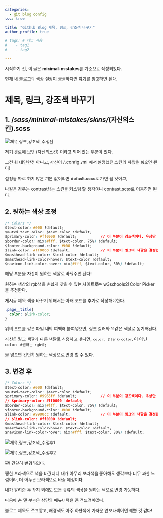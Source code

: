 ```yaml
---
categories: 
  - git blog config
toc: true

title: "Github Blog 제목, 링크, 강조색 바꾸기"
author_profile: true

# tags: # 태그 사용
#    - tag1
#    - tag2

---
```


시작하기 전, 이 글은 **minimal-mistakes**를 기준으로 작성되었다.

현재 내 블로그의 색상 설정이 궁금하다면 [여기](https://github.com/donggi9313/donggi9313.github.io/blob/master/_sass/minimal-mistakes/skins/_contrast.scss)를 참고하면 된다.

# 제목, 링크, 강조색 바꾸기

## 1. /_sass/minimal-mistakes/skins/_(자신의스킨).scss

![제목,링크,강조색_수정전](https://github.com/donggi9313/donggi9313.github.io/blob/master/assets/image/%EC%A2%8C%EC%9A%B0%EB%84%88%EB%B9%84(%ED%9B%84).png?raw=true)

저기 경로에 보면 (자신의스킨) 이라고 되어 있는 부분이 있다.

그건 뭐 대단한건 아니고, 자신이 /_config.yml 에서 설정했던 스킨의 이름을 넣으면 된다!

설정을 따로 하지 않은 기본 값이라면 default.scss로 가면 될 것이고,

나같은 경우는 contrast라는 스킨을 커스텀 할 생각이니 contrast.scss로 이동하면 된다.

## 2. 원하는 색상 조정

```css
/* Colors */
$text-color: #000 !default;
$muted-text-color: $text-color !default;
$primary-color: #ff0000 !default;           // 이 부분이 강조색이다. 우상단 메뉴, 인용문 등의 강조색.
$border-color: mix(#fff, $text-color, 75%) !default;
$footer-background-color: #000 !default;
$link-color: #ff0000 !default;              // 이 부분이 링크의 색깔을 결정한다.
$masthead-link-color: $text-color !default;
$masthead-link-color-hover: $text-color !default;
$navicon-link-color-hover: mix(#fff, $text-color, 80%) !default;
```

해당 부분을 자신이 원하는 색깔로 바꿔주면 된다!

원하는 색상의 rgb색을 손쉽게 찾을 수 있는 사이트로는 w3schools의 [Color Picker](https://www.w3schools.com/colors/colors_picker.asp) 을 추천한다.

게시글 제목 색을 바꾸기 위해서는 아래 코드를 추가로 작성해야한다.

```css
.page__title{
  color: $link-color;
}
```

위의 코드를 같은 파일 내의 여백에 붙여넣으면, 링크 컬러와 똑같은 색깔로 동기화된다.

자신은 링크 색깔과 다른 색깔로 사용하고 싶다면, ```color: @link-color;```이 아닌 ```color: #원하는 rgb색;```

을 넣으면 간단히 원하는 색상으로 변경 할 수 있다.

## 3. 변경 후

```css
/* Colors */
$text-color: #000 !default;
$muted-text-color: $text-color !default;
$primary-color: #9966ff !default;           // 이 부분이 강조색이다. 우상단 메뉴, 인용문 등의 강조색.
// $primary-color: #ff0000 !default;
$border-color: mix(#fff, $text-color, 75%) !default;
$footer-background-color: #000 !default;
$link-color: #9900cc !default;              // 이 부분이 링크의 색깔을 결정한다.
// $link-color: #ff0000 !default;
$masthead-link-color: $text-color !default;
$masthead-link-color-hover: $text-color !default;
$navicon-link-color-hover: mix(#fff, $text-color, 80%) !default;
```


![제목,링크,강조색_수정후1](https://github.com/donggi9313/donggi9313.github.io/blob/master/assets/image/%EC%83%89%EC%83%81%EB%B3%80%EA%B2%BD(%ED%9B%84).png?raw=true)

![제목,링크,강조색_수정후2](https://github.com/donggi9313/donggi9313.github.io/blob/master/assets/image/%EC%83%89%EC%83%81%EB%B3%80%EA%B2%BD(%ED%9B%842).png?raw=true)


짠! 간단히 변경하였다.

쨍한 보라색으로 색을 바꿨더니 내가 아무리 보라색을 좋아해도 생각보다 너무 과한 느낌이라, 더 어두운 보라색으로 바꿀 예정이다.

내가 알려준 두 가지 외에도 모든 종류의 색상을 원하는 색으로 변경 가능하다.

다음에 손 댈 부분은 상단의 메뉴바쪽을 좀 건드려야겠다.

블로그 제목도 쪼끄맣고, 배경색도 아주 하얀색에 가까운 연보라색이면 예쁠 것 같다!
